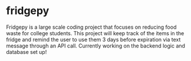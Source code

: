 # fridgepy

Fridgepy is a large scale coding project that focuses on reducing food waste for college students. This project will keep track of the items in the fridge and remind the user to use them 3 days before expiration via text message through an API call. Currently working on the backend logic and database set up!
